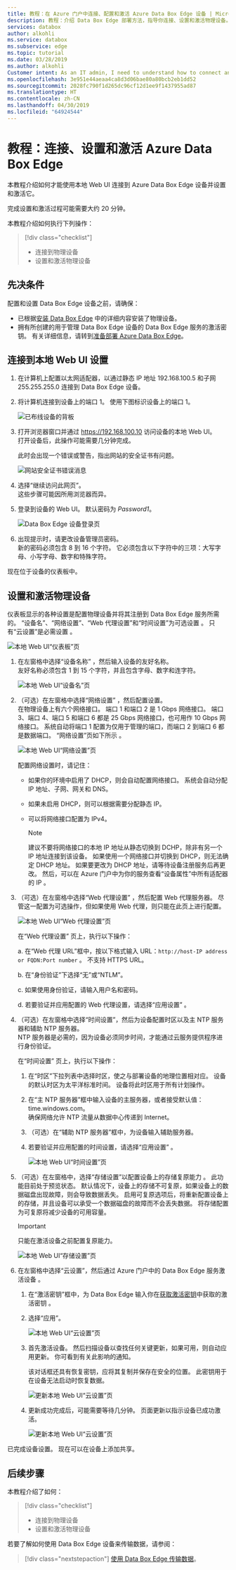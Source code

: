 ```yaml
---
title: 教程：在 Azure 门户中连接、配置和激活 Azure Data Box Edge 设备 | Microsoft Docs
description: 教程：介绍 Data Box Edge 部署方法，指导你连接、设置和激活物理设备。
services: databox
author: alkohli
ms.service: databox
ms.subservice: edge
ms.topic: tutorial
ms.date: 03/28/2019
ms.author: alkohli
Customer intent: As an IT admin, I need to understand how to connect and activate Data Box Edge so I can use it to transfer data to Azure.
ms.openlocfilehash: 3e951e44aeaa4ca8d3d06bae80a80bcb2eb1dd52
ms.sourcegitcommit: 2028fc790f1d265dc96cf12d1ee9f1437955ad87
ms.translationtype: HT
ms.contentlocale: zh-CN
ms.lasthandoff: 04/30/2019
ms.locfileid: "64924544"
---
```

# <a name="tutorial-connect-set-up-and-activate-azure-data-box-edge"></a>教程：连接、设置和激活 Azure Data Box Edge 

本教程介绍如何才能使用本地 Web UI 连接到 Azure Data Box Edge 设备并设置和激活它。

完成设置和激活过程可能需要大约 20 分钟。

本教程介绍如何执行下列操作：

> [!div class="checklist"]
> * 连接到物理设备
> * 设置和激活物理设备

## <a name="prerequisites"></a>先决条件

配置和设置 Data Box Edge 设备之前，请确保：

* 已根据[安装 Data Box Edge](data-box-edge-deploy-install.md) 中的详细内容安装了物理设备。
* 拥有所创建的用于管理 Data Box Edge 设备的 Data Box Edge 服务的激活密钥。 有关详细信息，请转到[准备部署 Azure Data Box Edge](data-box-edge-deploy-prep.md)。

## <a name="connect-to-the-local-web-ui-setup"></a>连接到本地 Web UI 设置 

1. 在计算机上配置以太网适配器，以通过静态 IP 地址 192.168.100.5 和子网 255.255.255.0 连接到 Data Box Edge 设备。

2. 将计算机连接到设备上的端口 1。 使用下图标识设备上的端口 1。

    ![已布线设备的背板](./media/data-box-edge-deploy-install/backplane-cabled.png)


3. 打开浏览器窗口并通过 https://192.168.100.10 访问设备的本地 Web UI。  
    打开设备后，此操作可能需要几分钟完成。 

    此时会出现一个错误或警告，指出网站的安全证书有问题。 
   
    ![网站安全证书错误消息](./media/data-box-edge-deploy-connect-setup-activate/image2.png)

4. 选择“继续访问此网页”。   
    这些步骤可能因所用浏览器而异。

5. 登录到设备的 Web UI。 默认密码为 *Password1*。 
   
    ![Data Box Edge 设备登录页](./media/data-box-edge-deploy-connect-setup-activate/image3.png)

6. 出现提示时，请更改设备管理员密码。  
    新的密码必须包含 8 到 16 个字符。 它必须包含以下字符中的三项：大写字母、小写字母、数字和特殊字符。

现在位于设备的仪表板中。

## <a name="set-up-and-activate-the-physical-device"></a>设置和激活物理设备
 
仪表板显示的各种设置是配置物理设备并将其注册到 Data Box Edge 服务所需的。 “设备名”、“网络设置”、“Web 代理设置”和“时间设置”为可选设置     。 只有“云设置”是必需设置  。
   
![本地 Web UI“仪表板”页](./media/data-box-edge-deploy-connect-setup-activate/set-up-activate-1.png)

1. 在左窗格中选择“设备名称”  ，然后输入设备的友好名称。  
    友好名称必须包含 1 到 15 个字符，并且包含字母、数字和连字符。

    ![本地 Web UI“设备名”页](./media/data-box-edge-deploy-connect-setup-activate/set-up-activate-2.png)

2. （可选）在左窗格中选择“网络设置”  ，然后配置设置。  
    在物理设备上有六个网络接口。 端口 1 和端口 2 是 1 Gbps 网络接口。 端口 3、端口 4、端口 5 和端口 6 都是 25 Gbps 网络接口，也可用作 10 Gbps 网络接口。 系统自动将端口 1 配置为仅用于管理的端口，而端口 2 到端口 6 都是数据端口。 “网络设置”页如下所示  。
    
    ![本地 Web UI“网络设置”页](./media/data-box-edge-deploy-connect-setup-activate/set-up-activate-3.png)
   
    配置网络设置时，请记住：

   - 如果你的环境中启用了 DHCP，则会自动配置网络接口。 系统会自动分配 IP 地址、子网、网关和 DNS。
   - 如果未启用 DHCP，则可以根据需要分配静态 IP。
   - 可以将网络接口配置为 IPv4。

     >[!NOTE] 
     > 建议不要将网络接口的本地 IP 地址从静态切换到 DCHP，除非有另一个 IP 地址连接到该设备。 如果使用一个网络接口并切换到 DHCP，则无法确定 DHCP 地址。 如果要更改为 DHCP 地址，请等待设备注册服务后再更改。 然后，可以在 Azure 门户中为你的服务查看“设备属性”中所有适配器的 IP  。

3. （可选）在左窗格中选择“Web 代理设置”  ，然后配置 Web 代理服务器。 尽管这一配置为可选操作，但如果使用 Web 代理，则只能在此页上进行配置。
   
   ![本地 Web UI“Web 代理设置”页](./media/data-box-edge-deploy-connect-setup-activate/set-up-activate-4.png)
   
   在“Web 代理设置”  页上，执行以下操作：
   
   a. 在“Web 代理 URL”框中，按以下格式输入 URL：`http://host-IP address or FQDN:Port number`  。 不支持 HTTPS URL。

   b. 在“身份验证”下选择“无”或“NTLM”。   

   c. 如果使用身份验证，请输入用户名和密码。

   d. 若要验证并应用配置的 Web 代理设置，请选择“应用设置”  。

4. （可选）在左窗格中选择“时间设置”，然后为设备配置时区以及主 NTP 服务器和辅助 NTP 服务器。   
    NTP 服务器是必需的，因为设备必须同步时间，才能通过云服务提供程序进行身份验证。
       
    在“时间设置”  页上，执行以下操作：
    
    1. 在“时区”下拉列表中选择时区，使之与部署设备的地理位置相对应。 
        设备的默认时区为太平洋标准时间。 设备将此时区用于所有计划操作。

    2. 在“主 NTP 服务器”框中输入设备的主服务器，或者接受默认值：time.windows.com。   
        确保网络允许 NTP 流量从数据中心传递到 Internet。

    3. （可选）在“辅助 NTP 服务器”框中，为设备输入辅助服务器。 

    4. 若要验证并应用配置的时间设置，请选择“应用设置”  。

        ![本地 Web UI“时间设置”页](./media/data-box-edge-deploy-connect-setup-activate/set-up-activate-5.png)

5. （可选）在左窗格中，选择“存储设置”以配置设备上的存储复原能力  。 此功能目前处于预览状态。 默认情况下，设备上的存储不可复原，如果设备上的数据磁盘出现故障，则会导致数据丢失。 启用可复原选项后，将重新配置设备上的存储，并且设备可以承受一个数据磁盘的故障而不会丢失数据。 将存储配置为可复原将减少设备的可用容量。

    > [!IMPORTANT] 
    > 只能在激活设备之前配置复原能力。 

    ![本地 Web UI“存储设置”页](./media/data-box-edge-deploy-connect-setup-activate/storage-settings.png)

6. 在左窗格中选择“云设置”，然后通过 Azure 门户中的 Data Box Edge 服务激活设备  。
    
    1. 在“激活密钥”框中，为 Data Box Edge 输入你在[获取激活密钥](data-box-edge-deploy-prep.md#get-the-activation-key)中获取的激活密钥  。
    2. 选择“应用”。 
       
        ![本地 Web UI“云设置”页](./media/data-box-edge-deploy-connect-setup-activate/set-up-activate-6.png)

    3. 首先激活设备。 然后扫描设备以查找任何关键更新，如果可用，则自动应用更新。 你可看到有关此影响的通知。

        该对话框还具有恢复密钥，应将其复制并保存在安全的位置。 此密钥用于在设备无法启动时恢复数据。

        ![更新本地 Web UI“云设置”页](./media/data-box-edge-deploy-connect-setup-activate/set-up-activate-7.png)

    4. 更新成功完成后，可能需要等待几分钟。 页面更新以指示设备已成功激活。

        ![更新本地 Web UI“云设置”页](./media/data-box-edge-deploy-connect-setup-activate/set-up-activate-8.png)

已完成设备设置。 现在可以在设备上添加共享。

## <a name="next-steps"></a>后续步骤

本教程介绍了如何：

> [!div class="checklist"]
> * 连接到物理设备
> * 设置和激活物理设备

若要了解如何使用 Data Box Edge 设备来传输数据，请参阅：

> [!div class="nextstepaction"]
> [使用 Data Box Edge 传输数据](./data-box-edge-deploy-add-shares.md)。
